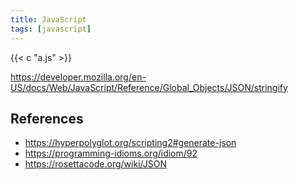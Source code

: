 ```yaml
---
title: JavaScript
tags: [javascript]
---
```


{{< c "a.js" >}}

<https://developer.mozilla.org/en-US/docs/Web/JavaScript/Reference/Global_Objects/JSON/stringify>

## References

- <https://hyperpolyglot.org/scripting2#generate-json>
- <https://programming-idioms.org/idiom/92>
- <https://rosettacode.org/wiki/JSON>
